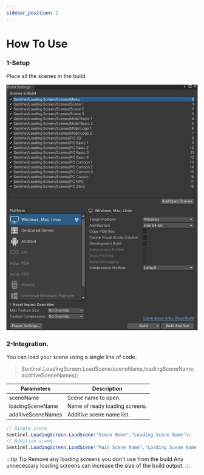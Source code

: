 ```yaml
---
sidebar_position: 2
---
```


# How To Use

### 1-Setup
Place all the scenes in the build.

![Build-Settings](./img/Build-Settings.png)

### 2-Integration.
You can load your scene using a single line of code.

>Sentinel.LoadingScreen.LoadScene(sceneName,loadingSceneName,additiveSceneNames);

| Parameters | Description |
| - | - |
| sceneName | Scene name to open. |
| loadingSceneName | Name of ready loading screens. | 
| additiveSceneNames | Additive scene name list. |


```cs
// Single scene
Sentinel.LoadingScreen.LoadScene("Scene Name","Loading Scene Name");
// Additive scene
Sentinel.LoadingScreen.LoadScene("Main Scene Name","Loading Scene Name",new string[2]{"Additive Scene 1","Additive Scene 2"});
```

:::tip Tip
Remove any loading screens you don't use from the build.Any unnecessary loading screens can increase the size of the build output.
:::